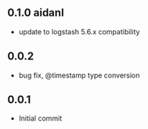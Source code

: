 ## 0.1.0 aidanl
 - update to logstash 5.6.x compatibility
## 0.0.2
 - bug fix, @timestamp type conversion

## 0.0.1
 - Initial commit

